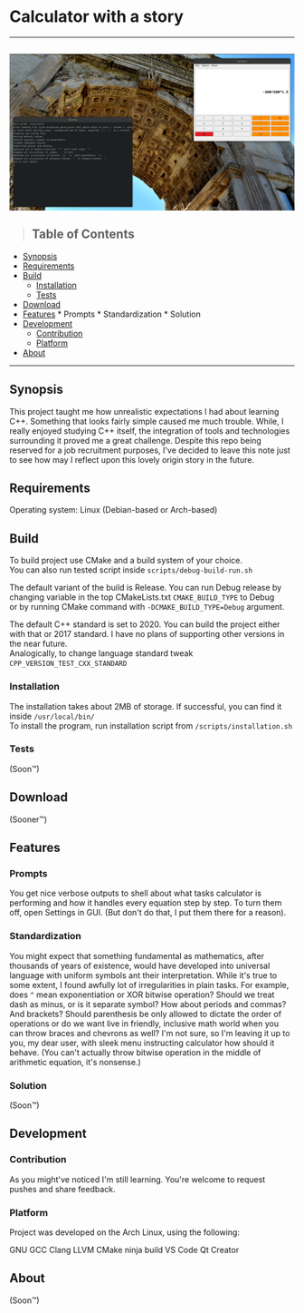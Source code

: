# Calculator with a story
---
<a href="calculator screenshot"><img src="https://raw.githubusercontent.com/PrzemyslawSochon/CPP-Calculator/507d87622c1e3c90184ee33064c58eb24e08ad17/CALCULATOR.png" align="middle"></a>
---
> ## Table of Contents

* [Synopsis](#Synopsis)
* [Requirements](#Requirements)
* [Build](#Build)
  * [Installation](#Structure-of-a-readme)
  * [Tests](#Tests)
* [Download](#Downloads)
* [Features](#Features)
      * Prompts
      * Standardization
      * Solution
* [Development](#Development)
  * [Contribution](#Contribution)
  * [Platform](#Platform) 
* [About](#About)

---


## Synopsis
This project taught me how unrealistic expectations I had about learning C++. Something that looks fairly simple caused me much trouble. While, I really enjoyed studying C++ itself, the integration of tools and technologies surrounding it proved me a great challenge.
Despite this repo being reserved for a job recruitment purposes, I've decided to leave this note just to see how may I reflect upon this lovely origin story in the future.

## Requirements

Operating system:
Linux (Debian-based or Arch-based)

## Build
To build project use CMake and a build system of your choice.  
You can also run tested script inside <code>scripts/debug-build-run.sh</code>

The default variant of the build is Release. You can run Debug release by changing variable in the top CMakeLists.txt `CMAKE_BUILD_TYPE` to Debug  
or by running CMake command with <code>-DCMAKE_BUILD_TYPE=Debug</code> argument.

The default C++ standard is set to 2020. You can build the project either with that or 2017 standard. I have no plans of supporting other versions in the near future.  
Analogically, to change language standard tweak <code>CPP_VERSION_TEST_CXX_STANDARD</code>

### Installation

The installation takes about 2MB of storage. If successful, you can find it inside <code>/usr/local/bin/</code>  
To install the program, run installation script from <code>/scripts/installation.sh</code>

### Tests

(Soon™)

## Download

(Sooner™)

## Features

### Prompts

You get nice verbose outputs to shell about what tasks calculator is performing and how it handles every equation step by step. To turn them off, open Settings in GUI. (But don't do that, I put them there for a reason).

### Standardization

You might expect that something fundamental as mathematics, after thousands of years of existence, would have developed into universal language with uniform symbols ant their interpretation. While it's true to some extent, I found awfully lot of irregularities in plain tasks. For example, does `^` mean exponentiation or XOR bitwise operation? Should we treat dash as minus, or is it separate symbol? How about periods and commas? And brackets? Should parenthesis be only allowed to dictate the order of operations or do we want live in friendly, inclusive math world when you can throw braces and chevrons as well?
I'm not sure, so I'm leaving it up to you, my dear user, with sleek menu instructing calculator how should it behave. (You can't actually throw bitwise operation in the middle of arithmetic equation, it's nonsense.)

### Solution

(Soon™)

## Development

### Contribution

As you might've noticed I'm still learning. You're welcome to request pushes and share feedback.

### Platform

Project was developed on the Arch Linux, using the following:

GNU GCC
Clang LLVM
CMake
ninja build
VS Code
Qt Creator

## About

(Soon™)